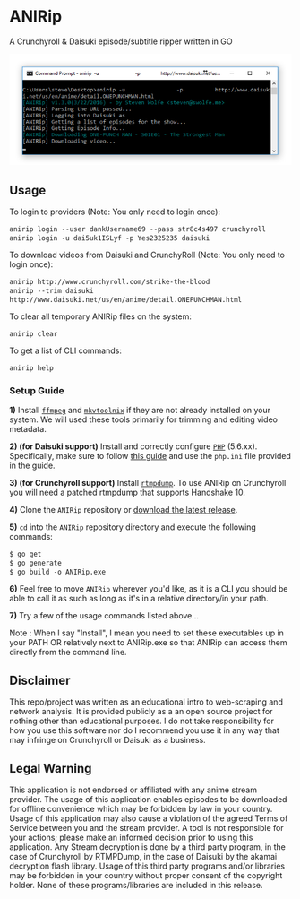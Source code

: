 # ANIRip
A Crunchyroll & Daisuki episode/subtitle ripper written in GO

![alt text](/images/anirip130.jpg "ANIRip v1.3.0 Screenshot")

## Usage
To login to providers (Note: You only need to login once):
```
anirip login --user dankUsername69 --pass str8c4s497 crunchyroll
anirip login -u dai5uk1ISLyf -p Yes2325235 daisuki
```
To download videos from Daisuki and CrunchyRoll (Note: You only need to login once):
```
anirip http://www.crunchyroll.com/strike-the-blood
anirip --trim daisuki http://www.daisuki.net/us/en/anime/detail.ONEPUNCHMAN.html
```
To clear all temporary ANIRip files on the system:
```
anirip clear
```
To get a list of CLI commands:
```
anirip help
```
### Setup Guide
**1)** Install [`ffmpeg`](https://ffmpeg.org/download.html) and [`mkvtoolnix`](https://mkvtoolnix.download/downloads.html) if they are not already installed on your system. We will used these tools primarily for trimming and editing video metadata.

**2) (for Daisuki support)** Install and correctly configure [`PHP`](http://php.net/get/php-5.6.19.tar.bz2/from/a/mirror) (5.6.xx). Specifically, make sure to follow [this guide](https://github.com/K-S-V/Scripts/wiki#installing-php-for-dummies-windows-only) and use the ```php.ini``` file provided in the guide.

**3) (for Crunchyroll support)** Install [`rtmpdump`](https://github.com/K-S-V/Scripts/releases). To use ANIRip on Crunchyroll you will need a patched rtmpdump that supports Handshake 10.

**4)** Clone the `ANIRip` repository or [download the latest release](https://github.com/sdwolfe32/ANIRip/releases).

**5)** `cd` into the `ANIRip` repository directory and execute the following commands:
```
$ go get
$ go generate
$ go build -o ANIRip.exe
```

**6)** Feel free to move `ANIRip` wherever you'd like, as it is a CLI you should be able to call it as such as long as it's in a relative directory/in your path.

**7)** Try a few of the usage commands listed above...

Note : When I say "Install", I mean you need to set these executables up in your PATH OR relatively next to ANIRip.exe so that ANIRip can access them directly from the command line.

## Disclaimer
This repo/project was written as an educational intro to web-scraping and network analysis. It is provided publicly as a an open source project for nothing other than educational purposes. I do not take responsibility for how you use this software nor do I recommend you use it in any way that may infringe on Crunchyroll or Daisuki as a business.

## Legal Warning
This application is not endorsed or affiliated with any anime stream provider. The usage of this application enables episodes to be downloaded for offline convenience which may be forbidden by law in your country. Usage of this application may also cause a violation of the agreed Terms of Service between you and the stream provider. A tool is not responsible for your actions; please make an informed decision prior to using this application. Any Stream decryption is done by a third party program, in the case of Crunchyroll by RTMPDump, in the case of Daisuki by the akamai decryption flash library. Usage of this third party programs and/or libraries may be forbidden in your country without proper consent of the copyright holder. None of these programs/libraries are included in this release.
